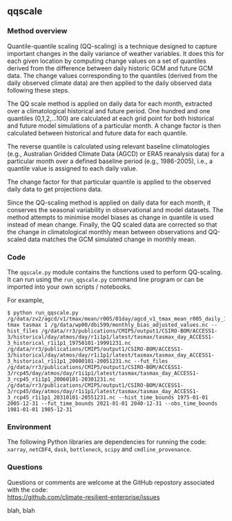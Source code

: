 ## qqscale

### Method overview

Quantile-quantile scaling (QQ-scaling) is a technique designed to capture
important changes in the daily variance of weather variables.
It does this for each given location by computing change values on a set of quantiles
derived from the difference between daily historic GCM and future GCM data.
The change values corresponding to the quantiles (derived from the daily observed climate data)
are then applied to the daily observed data following these steps.

The QQ scale method is applied on daily data for each month,
extracted over a climatological historical and future period.
One hundred and one quantiles (0,1,2,…100) are calculated at each grid point
for both historical and future model simulations of a particular month.
A change factor is then calculated between historical and future data for each quantile. 

The reverse quantile is calculated using relevant baseline climatologies
(e.g., Australian Gridded Climate Data (AGCD) or ERA5 reanalysis data)
for a particular month over a defined baseline period (e.g., 1986-2005),
i.e., a quantile value is assigned to each daily value. 

The change factor for that particular quantile is applied
to the observed daily data to get projections data. 

Since the QQ-scaling method is applied on daily data for each month,
it conserves the seasonal variability in observational and model datasets.
The method attempts to minimise model biases as change in quantile is used instead of mean change. 
Finally, the QQ scaled data are corrected so that the change in climatological monthly mean
between observations and QQ-scaled data matches the GCM simulated change in monthly mean.

### Code

The `qqscale.py` module contains the functions used to perform QQ-scaling.
It can run using the `run_qqscale.py` command line program
or can be imported into your own scripts / notebooks.

For example,

```text
$ python run_qqscale.py /g/data/zv2/agcd/v1/tmax/mean/r005/01day/agcd_v1_tmax_mean_r005_daily_198[1,2,3,4,5].nc tmax tasmax 1 /g/data/wp00/dbi599/monthly_bias_adjusted_values.nc --hist_files /g/data/rr3/publications/CMIP5/output1/CSIRO-BOM/ACCESS1-3/historical/day/atmos/day/r1i1p1/latest/tasmax/tasmax_day_ACCESS1-3_historical_r1i1p1_19750101-19991231.nc /g/data/rr3/publications/CMIP5/output1/CSIRO-BOM/ACCESS1-3/historical/day/atmos/day/r1i1p1/latest/tasmax/tasmax_day_ACCESS1-3_historical_r1i1p1_20000101-20051231.nc --fut_files /g/data/rr3/publications/CMIP5/output1/CSIRO-BOM/ACCESS1-3/rcp45/day/atmos/day/r1i1p1/latest/tasmax/tasmax_day_ACCESS1-3_rcp45_r1i1p1_20060101-20301231.nc /g/data/rr3/publications/CMIP5/output1/CSIRO-BOM/ACCESS1-3/rcp45/day/atmos/day/r1i1p1/latest/tasmax/tasmax_day_ACCESS1-3_rcp45_r1i1p1_20310101-20551231.nc --hist_time_bounds 1975-01-01 2005-12-31 --fut_time_bounds 2021-01-01 2040-12-31 --obs_time_bounds 1981-01-01 1985-12-31
```

### Environment

The following Python libraries are dependencies for running the code:
`xarray`, `netCDF4`, `dask`, `bottleneck`, `scipy`  and `cmdline_provenance`.


### Questions

Questions or comments are welcome at the GitHub repostory
associated with the code:  
https://github.com/climate-resilient-enterprise/issues

blah, blah
